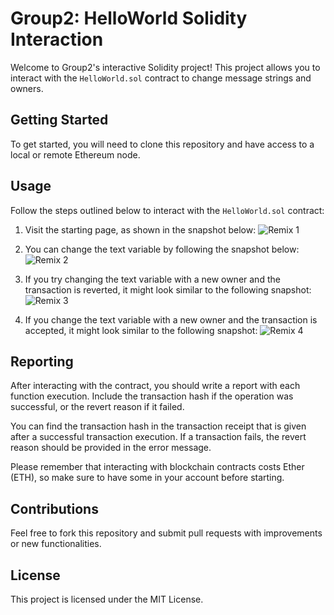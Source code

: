 # Group2: HelloWorld Solidity Interaction

Welcome to Group2's interactive Solidity project! This project allows you to interact with the `HelloWorld.sol` contract to change message strings and owners.

## Getting Started

To get started, you will need to clone this repository and have access to a local or remote Ethereum node.

## Usage

Follow the steps outlined below to interact with the `HelloWorld.sol` contract:

1. Visit the starting page, as shown in the snapshot below:
![Remix 1](https://github.com/ksavul/Group2/assets/55496444/53916dd2-fa71-4c5d-9db4-a1b63353ba09)

2. You can change the text variable by following the snapshot below:
![Remix 2](https://github.com/ksavul/Group2/assets/55496444/f4c0582a-e4a8-4aae-b7fe-69d9256b8ef1)

3. If you try changing the text variable with a new owner and the transaction is reverted, it might look similar to the following snapshot:
![Remix 3](https://github.com/ksavul/Group2/assets/55496444/a4751466-f2f1-4b3f-b3ac-98876870cf3f)

4. If you change the text variable with a new owner and the transaction is accepted, it might look similar to the following snapshot:
![Remix 4](https://github.com/ksavul/Group2/assets/55496444/6b6a96cc-52c8-4234-b0db-2f96263f6f44)

## Reporting 

After interacting with the contract, you should write a report with each function execution. Include the transaction hash if the operation was successful, or the revert reason if it failed. 

You can find the transaction hash in the transaction receipt that is given after a successful transaction execution. If a transaction fails, the revert reason should be provided in the error message.

Please remember that interacting with blockchain contracts costs Ether (ETH), so make sure to have some in your account before starting.

## Contributions

Feel free to fork this repository and submit pull requests with improvements or new functionalities.

## License

This project is licensed under the MIT License.

